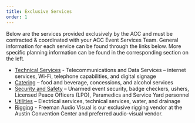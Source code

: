 ```yaml
---
title: Exclusive Services
order: 1
---
```


Below are the services provided exclusively by the ACC and must be contracted &amp; coordinated with your ACC Event Services Team. General information for each service can be found through the links below. More specific planning information can be found in the corresponding section on the left.

- [Technical Services](https://www.austinconventioncenter.com/technology/) - Telecommunications and Data Services – internet services, Wi-Fi, telephone capabilities, and digital signage
- [Catering](https://www.austinconventioncenter.com/catering/) – food and beverage, concessions, and alcohol services
- [Security and Safety](https://www.austinconventioncenter.com/security-and-safety/) – Unarmed event security, badge checkers, ushers, Licensed Peace Officers (LPO), Paramedics and Service Yard personnel
- [Utilities](https://www.austinconventioncenter.com/exhibit/) – Electrical services, technical services, water, and drainage
- [Rigging](https://www.austinconventioncenter.com/guidelines-and-resources/) - Freeman Audio Visual is our exclusive rigging vendor at the Austin Convention Center and preferred audio-visual vendor.
